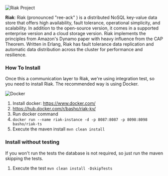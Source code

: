 
![Riak Project](https://jnosql.github.io/img/logos/riak.png)


**Riak**: Riak (pronounced "ree-ack" ) is a distributed NoSQL key-value data store that offers high availability, fault tolerance, operational simplicity, and scalability. In addition to the open-source version, it comes in a supported enterprise version and a cloud storage version. Riak implements the principles from Amazon's Dynamo paper with heavy influence from the CAP Theorem. Written in Erlang, Riak has fault tolerance data replication and automatic data distribution across the cluster for performance and resilience.


### How To Install

Once this a communication layer to Riak, we're using integration test, so you need to install Riak. The recommended way is using Docker.

![Docker](https://www.docker.com/sites/default/files/horizontal_large.png)


1. Install docker: https://www.docker.com/
1. https://hub.docker.com/r/basho/riak-kv/
1. Run docker command
1. `docker run --name riak-instance -d -p 8087:8087 -p 8098:8098 basho/riak-ts`
1. Execute the maven install `mvn clean install`


### Install without testing


If you won't run the tests the database is not required, so just run the maven skipping the tests.

1. Execute the test `mvn clean install -DskipTests`
